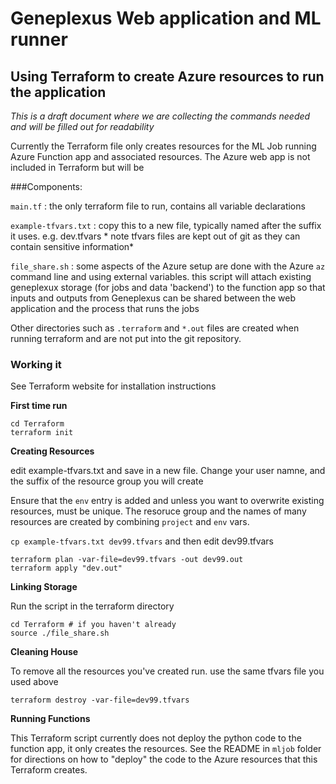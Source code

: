 # Geneplexus Web application and ML runner

## Using Terraform to create Azure resources to run the application

*This is a draft document where we are collecting the commands needed and will be filled out for readability*

Currently the Terraform file only creates resources for the ML Job running Azure Function app and associated resources.  The Azure web app 
is not included in Terraform but will be


###Components: 

`main.tf` : the only terraform file to run, contains all variable declarations

`example-tfvars.txt` : copy this to a new file, typically named after the suffix it uses.  e.g. dev.tfvars
    * note tfvars files are kept out of git as they can contain sensitive information*

`file_share.sh` :  some aspects of the Azure setup are done with the Azure `az` command line and using external variables. 
    this script will attach existing geneplexux storage (for jobs and data 'backend') to the function app so that 
    inputs and outputs from Geneplexus can be shared between the web application and the process that runs the jobs

Other directories such as `.terraform` and `*.out` files are created when running terraform and are not put into the git repository.  

### Working it

See Terraform website for installation instructions

**First time run**

```
cd Terraform
terraform init
```

**Creating Resources**

edit example-tfvars.txt and save in a new file.   Change your user namne, and the suffix of the resource group you will create

Ensure that the `env` entry is added and unless you want to overwrite existing resources, must be unique.    The resoruce group and
the names of many resources are created by combining `project` and `env` vars. 

`cp example-tfvars.txt dev99.tfvars`  and then edit dev99.tfvars


```
terraform plan -var-file=dev99.tfvars -out dev99.out
terraform apply "dev.out"
```

**Linking Storage**

Run the script in the terraform directory

```
cd Terraform # if you haven't already
source ./file_share.sh
```

**Cleaning House**

To remove all the resources you've created run.  use the same tfvars file you used above

`terraform destroy -var-file=dev99.tfvars`

**Running Functions**

This Terraform script currently does not deploy the python code to the function app, it only creates the resources. 
See the README in `mljob` folder for directions on how to "deploy" the code to the Azure resources that this Terraform creates.  

